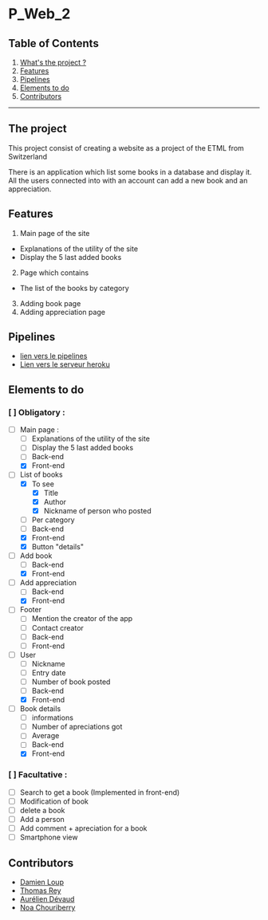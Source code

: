 # P_Web_2

## Table of Contents
1. [What's the project ?](#the-project)
2. [Features](#features)
3. [Pipelines](#pipelines)
3. [Elements to do](#elements-to-do)
4. [Contributors](#contributors)

<hr>

## The project
This project consist of creating a website as a project of the ETML from Switzerland

There is an application which list some books in a database and display it.<br>
All the users connected into with an account can add a new book and an appreciation.

## Features
1. Main page of the site
  - Explanations of the utility of the site
  - Display the 5 last added books
2. Page which contains
  - The list of the books by category
3. Adding book page
4. Adding appreciation page

## Pipelines
- [lien vers le pipelines](https://app.circleci.com/pipelines/github/dam277/P_Web_2?invite=true)
- [Lien vers le serveur heroku](https://dashboard.heroku.com/apps/p-web-2)

## Elements to do
### [ ] Obligatory :
  - [ ] Main page :
    - [ ] Explanations of the utility of the site
    - [ ] Display the 5 last added books
    - [ ] Back-end
    - [x] Front-end
  - [ ] List of books
    - [x] To see
      - [x] Title
      - [x] Author
      - [x] Nickname of person who posted
    - [ ] Per category
    - [ ] Back-end
    - [x] Front-end
    - [x] Button "details"
  - [ ] Add book
    - [ ] Back-end
    - [x] Front-end
  - [ ] Add appreciation
    - [ ] Back-end
    - [x] Front-end
  - [ ] Footer
    - [ ] Mention the creator of the app
    - [ ] Contact creator
    - [ ] Back-end
    - [ ] Front-end
  - [ ] User
    - [ ] Nickname
    - [ ] Entry date
    - [ ] Number of book posted
    - [ ] Back-end
    - [x] Front-end
  - [ ] Book details
    - [ ] informations
    - [ ] Number of apreciations got
    - [ ] Average
    - [ ] Back-end
    - [x] Front-end
### [ ] Facultative :
  - [ ] Search to get a book (Implemented in front-end)
  - [ ] Modification of book
  - [ ] delete a book
  - [ ] Add a person
  - [ ] Add comment + apreciation for a book
  - [ ] Smartphone view

## Contributors
- [Damien Loup](https://github.com/dam277)
- [Thomas Rey](https://github.com/ThomasRey1)
- [Aurélien Dévaud](https://github.com/AureDeva)
- [Noa Chouriberry](https://github.com/noacid2a)
